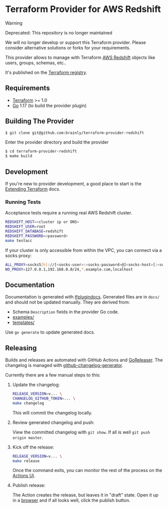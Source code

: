 # Terraform Provider for AWS Redshift

> [!WARNING]
> Deprecated: This repository is no longer maintained
>
> We will no longer develop or support this Terraform provider. Please consider alternative solutions or forks for your requirements.

This provider allows to manage with Terraform [AWS Redshift](https://aws.amazon.com/redshift/) objects like users, groups, schemas, etc..

It's published on the [Terraform registry](https://registry.terraform.io/providers/brainly/redshift/latest/docs).

## Requirements

  - [Terraform](https://www.terraform.io/downloads.html) >= 1.0
  - [Go](https://golang.org/doc/install) 1.17 (to build the provider plugin)

## Building The Provider

```sh
$ git clone git@github.com:brainly/terraform-provider-redshift
```

Enter the provider directory and build the provider

```sh
$ cd terraform-provider-redshift
$ make build
```
## Development

If you're new to provider development, a good place to start is the [Extending
Terraform](https://www.terraform.io/docs/extend/index.html) docs.

### Running Tests

Acceptance tests require a running real AWS Redshift cluster. 

```sh
REDSHIFT_HOST=<cluster ip or DNS>
REDSHIFT_USER=root
REDSHIFT_DATABASE=redshift
REDSHIFT_PASSWORD=<password>
make testacc
```

If your cluster is only accessible from within the VPC, you can connect via a socks proxy:
```sh
ALL_PROXY=socks5[h]://[<socks-user>:<socks-password>@]<socks-host>[:<socks-port>]
NO_PROXY=127.0.0.1,192.168.0.0/24,*.example.com,localhost
```

## Documentation

Documentation is generated with
[tfplugindocs](https://github.com/hashicorp/terraform-plugin-docs). Generated
files are in `docs/` and should not be updated manually. They are derived from:

* Schema `Description` fields in the provider Go code.
* [examples/](./examples)
* [templates/](./templates)

Use `go generate` to update generated docs.

## Releasing

Builds and releases are automated with GitHub Actions and [GoReleaser](https://github.com/goreleaser/goreleaser/). 
The changelog is managed with [github-changelog-generator](https://github.com/github-changelog-generator/github-changelog-generator).

Currently there are a few manual steps to this:

1. Update the changelog:

   ```sh
   RELEASE_VERSION=v... \
   CHANGELOG_GITHUB_TOKEN=... \
   make changelog
   ```

   This will commit the changelog locally.

2. Review generated changelog and push:

   View the committed changelog with `git show`. If all is well `git push origin
   master`.

3. Kick off the release:

   ```sh
   RELEASE_VERSION=v... \
   make release
   ```

   Once the command exits, you can monitor the rest of the process on the
   [Actions UI](https://github.com/brainly/terraform-provider-redshift/actions?query=workflow%3Arelease).

4. Publish release:

   The Action creates the release, but leaves it in "draft" state. Open it up in
   a [browser](https://github.com/brainly/terraform-provider-redshift/releases)
   and if all looks well, click the publish button.
